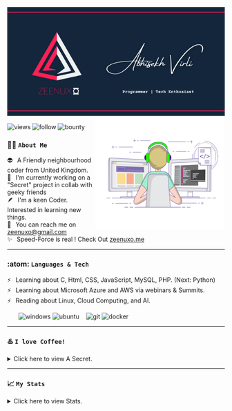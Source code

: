 <img alt="banner" src="https://github.com/Zeenuxo/zeenuxo/blob/main/banner.png"/>
<img align="right" margin="300" alt="coder" width=300" height="260" src="https://github.com/Zeenuxo/zeenuxo/blob/main/coder.gif"/>
                                                                                                                   
![views](https://komarev.com/ghpvc/?username=zeenuxo&label=Profile%20views&color=48d06d&style=plastic)
![follow](https://img.shields.io/github/followers/zeenuxo?color=48d06d&label=Follow%20Me&style=plastic)
![bounty](https://img.shields.io/bountysource/team/zeenuxo/activity?color=48d06d&label=Bounty%20Count&style=plastic)




### :technologist: `About Me`

:alien:      &thinsp;  A Friendly neighbourhood coder from United Kingdom.  <br>
:ninja:      &thinsp;  I'm currently working on a "Secret" project in collab with geeky friends <br>
:feather:    &thinsp;  I'm a keen Coder. Interested in learning new things. <br>
:postbox:    &thinsp;  You can reach me on zeenuxo@gmail.com                <br>
:sparkles:   &thinsp;  Speed-Force is real ! Check Out [zeenuxo.me](http://zeenuxo.me)
 
 
 ---


### :atom: `Languages & Tech` 

:zap:    &thinsp;   Learning about C, Html, CSS, JavaScript, MySQL, PHP. (Next: Python)  <br>
:zap:    &thinsp;   Learning about Microsoft Azure and AWS via webinars & Summits.       <br>
:zap:    &thinsp;   Reading about Linux, Cloud Computing, and AI.                        <br>


&thinsp; &thinsp; &thinsp; &thinsp; ![windows](https://img.shields.io/badge/Windows-0078D6?style=flat&logo=windows&logoColor=white&color=48d06d) 
                                    ![ubuntu](https://img.shields.io/badge/Ubuntu-E95420?style=flat&logo=ubuntu&logoColor=white&color=48d06d") &nbsp;&nbsp;
                                    ![git](https://img.shields.io/badge/Git-F05032?style=flat&logo=git&logoColor=white&color=48d06d) 
                                    ![docker](https://img.shields.io/badge/Docker-2CA5E0?style=flat&logo=docker&logoColor=white&color=48d06d)


---

     
### :hotsprings: `I love Coffee!`

<details>

<summary>Click here to view A Secret.</summary>

:heavy_dollar_sign:  &thinsp; `Let, E = Energy, M = Milk, C = Coffee`   <br>
:heavy_dollar_sign:  &thinsp; `E = Milk x Coffee^2`                     <br>

:heavy_dollar_sign:  &thinsp; `Let, V = Volume of a Cup, pi = 3.14, r = radius of a Cup, h = height of a Cup`  <br>
:heavy_dollar_sign:  &thinsp; `V = pi x r^2 x h`                                          <br>
:heavy_dollar_sign:  &thinsp; `E in 1 Cup = E x V`                                        <br>

:heavy_dollar_sign:  &thinsp; `If E>1 = :), E<1 = :(`                                     <br>
:heavy_dollar_sign:  &thinsp;  `:)`
 
</details>

---


### :chart_with_upwards_trend: `My Stats`

<details>
 
<summary>Click here to view Stats.</summary>
 
![stat](https://github-readme-stats.vercel.app/api?username=zeenuxo&theme=vue-dark&title_color=48d06d&text_color=f0f1f1&icon_color=48d06d&bg_color=202636&langs_count=3) 
![languages](https://github-readme-stats.vercel.app/api/top-langs/?username=zeenuxo&hide=java,html,tex&title_color=48d06d&text_color=f0f1f1&icon_color=48d06d&bg_color=202636&langs_count=3")
 
</details>




